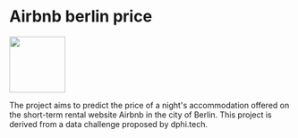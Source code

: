 # Airbnb berlin price

<div>
    <img width=100 src="https://user-images.githubusercontent.com/24592687/196629940-6ac8aa9e-2bc1-4d44-a073-e2336ab0cde9.svg"/>
</div>


The project aims to predict the price of a night's accommodation offered on the short-term rental website Airbnb in the city of Berlin. This project is derived from a data challenge proposed by dphi.tech. 
